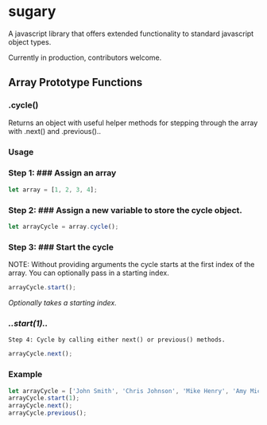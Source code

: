 # sugary

A javascript library that offers extended functionality to standard javascript object types.

Currently in production, contributors welcome.


Array Prototype Functions
---

### .cycle()
  Returns an object with useful helper methods for stepping through the array with .next() and .previous()..

### Usage
  ### Step 1: ### Assign an array
  ```javascript
  let array = [1, 2, 3, 4];
  ```
  ### Step 2: ### Assign a new variable to store the cycle object.
  ```javascript
  let arrayCycle = array.cycle();
  ```
  ### Step 3: ### Start the cycle
  NOTE: Without providing arguments the cycle starts at the first index of the array. You can optionally pass in a starting index.
 
  ```javascript
  arrayCycle.start(); 
  ```
  _Optionally takes a starting index._
  ### _..start(1).._

    Step 4: Cycle by calling either next() or previous() methods.
  ```javascript
  arrayCycle.next();
  ```

### Example
```javascript
let arrayCycle = ['John Smith', 'Chris Johnson', 'Mike Henry', 'Amy Michelle'].cycle();
arrayCycle.start(1);
arrayCycle.next();
arrayCycle.previous();
```